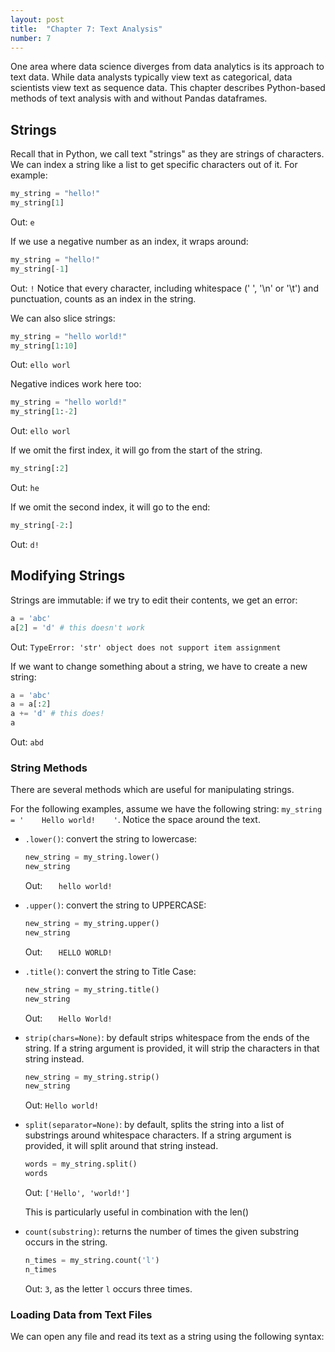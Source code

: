 ```yaml
---
layout: post
title:  "Chapter 7: Text Analysis"
number: 7
---
```


One area where data science diverges from data analytics is its approach to text data. While data analysts typically view text as categorical, data scientists view text as sequence data. This chapter describes Python-based methods of text analysis with and without Pandas dataframes.

## Strings

Recall that in Python, we call text "strings" as they are strings of characters. We can index a string like a list to get specific characters out of it. For example:

```python
my_string = "hello!"
my_string[1]
```

Out: `e` 

If we use a negative number as an index, it wraps around:

```python
my_string = "hello!"
my_string[-1]
```

Out: `!` Notice that every character, including whitespace (' ', '\n' or '\t') and punctuation, counts as an index in the string.

We can also slice strings:

```python
my_string = "hello world!"
my_string[1:10]
```

Out: `ello worl`

Negative indices work here too:

```python
my_string = "hello world!"
my_string[1:-2]
```

Out: `ello worl`

If we omit the first index, it will go from the start of the string.

```python
my_string[:2]
```

Out: `he`

If we omit the second index, it will go to the end:

```python
my_string[-2:]
```

Out: `d!`

## Modifying Strings

Strings are immutable: if we try to edit their contents, we get an error:

```python
a = 'abc'
a[2] = 'd' # this doesn't work
```

Out: `TypeError: 'str' object does not support item assignment`

If we want to change something about a string, we have to create a new string:

```python
a = 'abc'
a = a[:2] 
a += 'd' # this does!
a
```

Out: `abd`

### String Methods

There are several methods which are useful for manipulating strings. 

For the following examples, assume we have the following string: `my_string = '    Hello world!    '`. Notice the space around the text.

* `.lower()`: convert the string to lowercase:

  ```python
  new_string = my_string.lower()
  new_string
  ```

  Out: `    hello world!    `

* `.upper()`: convert the string to UPPERCASE:

  ```python
  new_string = my_string.upper()
  new_string
  ```

  Out: `    HELLO WORLD!    `

* `.title()`: convert the string to Title Case:

  ```python
  new_string = my_string.title()
  new_string
  ```

  Out: `    Hello World!    `

* `strip(chars=None)`: by default strips whitespace from the ends of the string. If a string argument is provided, it will strip the characters in that string instead.

  ``` python
  new_string = my_string.strip()
  new_string
  ```

  Out: `Hello world!`

* `split(separator=None)`: by default, splits the string into a list of substrings around whitespace characters. If a string argument is provided, it will split around that string instead.

  ```python
  words = my_string.split()
  words
  ```

  Out: `['Hello', 'world!']`

  This is particularly useful in combination with the len()

* `count(substring)`: returns the number of times the given substring occurs in the string.

  ```python
  n_times = my_string.count('l')
  n_times
  ```

  Out: `3`, as the letter `l` occurs three times.

### Loading Data from Text Files

We can open any file and read its text as a string using the following syntax:

